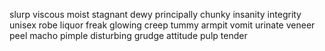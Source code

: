 slurp
viscous
moist
stagnant
dewy
principally
chunky
insanity
integrity
unisex
robe
liquor
freak
glowing
creep
tummy
armpit
vomit
urinate
veneer
peel
macho
pimple
disturbing
grudge
attitude
pulp
tender
